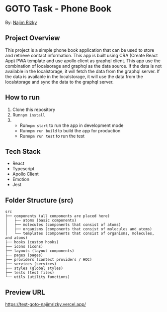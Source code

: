 # GOTO Task - Phone Book
By: [Najim Rizky](https://najimr-izky.com)
## Project Overview
This project is a simple phone book application that can be used to store and retrieve contact information. This app is built using CRA (Create React App) PWA template and use apollo client as graphql client. This app use the combination of localsorage and graphql as the data source. If the data is not available in the localstorage, it will fetch the data from the graphql server. If the data is available in the localstorage, it will use the data from the localstorage and sync the data to the graphql server.
## How to run
1. Clone this repository
2. Run`npm install`
3. - Run`npm start` to run the app in development mode
   - Run`npm run build` to build the app for production
   - Run`npm run test` to run the test

## Tech Stack
- React
- Typescript
- Apollo Client
- Emotion
- Jest

## Folder Structure (src)
```
src
├── components (all components are placed here)
│   ├── atoms (basic components)
│   ├── molecules (components that consist of atoms)
│   ├── organisms (components that consist of molecules and atoms)
│   └── templates (components that consist of organisms, molecules, and atoms)
├── hooks (custom hooks)
├── icons (icons)
├── layouts (layout components)
├── pages (pages)
├── providers (context providers / HOC)
├── services (services)
├── styles (global styles)
├── tests (test files)
└── utils (utility functions)
```
## Preview URL
https://test-goto-najimrizky.vercel.app/